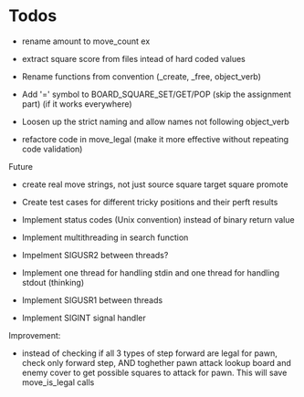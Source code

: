 # Todos
* rename amount to move_count ex
* extract square score from files intead of hard coded values
* Rename functions from convention (_create, _free, object_verb)
* Add '=' symbol to BOARD_SQUARE_SET/GET/POP (skip the assignment part) (if it works everywhere)
* Loosen up the strict naming and allow names not following object_verb

* refactore code in move_legal (make it more effective without repeating code validation)

Future
* create real move strings, not just source square target square promote
* Create test cases for different tricky positions and their perft results

* Implement status codes (Unix convention) instead of binary return value
* Implement multithreading in search function
* Impelment SIGUSR2 between threads?
* Implement one thread for handling stdin and one thread for handling stdout (thinking)
* Implement SIGUSR1 between threads
* Implement SIGINT signal handler

Improvement:
- instead of checking if all 3 types of step forward are legal for pawn,
  check only forward step,
  AND toghether pawn attack lookup board and enemy cover to get possible squares to attack for pawn.
  This will save move_is_legal calls

